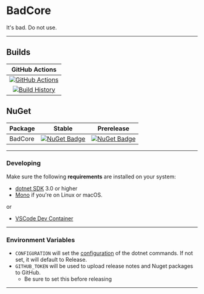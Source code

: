 # BadCore

It's bad. Do not use.

---

## Builds

GitHub Actions |
:---: |
[![GitHub Actions](https://github.com/4n3ver/BadCore/workflows/Build%20master/badge.svg)](https://github.com/4n3ver/BadCore/actions?query=branch%3Amain) |
[![Build History](https://buildstats.info/github/chart/4n3ver/BadCore)](https://github.com/4n3ver/BadCore/actions?query=branch%3Amain) |

## NuGet

Package | Stable | Prerelease
--- | --- | ---
BadCore | [![NuGet Badge](https://buildstats.info/nuget/BadCore)](https://www.nuget.org/packages/BadCore/) | [![NuGet Badge](https://buildstats.info/nuget/BadCore?includePreReleases=true)](https://www.nuget.org/packages/BadCore/)

---

### Developing

Make sure the following **requirements** are installed on your system:

- [dotnet SDK](https://www.microsoft.com/net/download/core) 3.0 or higher
- [Mono](http://www.mono-project.com/) if you're on Linux or macOS.

or

- [VSCode Dev Container](https://code.visualstudio.com/docs/remote/containers)

---

### Environment Variables

- `CONFIGURATION` will set the [configuration](https://docs.microsoft.com/en-us/dotnet/core/tools/dotnet-build?tabs=netcore2x#options) of the dotnet commands.  If not set, it will default to Release.
- `GITHUB_TOKEN` will be used to upload release notes and Nuget packages to GitHub.
  - Be sure to set this before releasing

---
